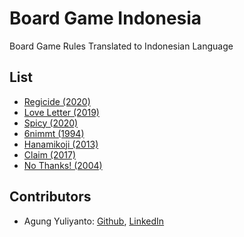 Board Game Indonesia
=================================
Board Game Rules Translated to Indonesian Language


## List
* [Regicide (2020)](regicide/README.md)
* [Love Letter (2019)](love-letter/README.md)
* [Spicy (2020)](spicy/README.md)
* [6nimmt (1994)](6nimmt/README.md)
* [Hanamikoji (2013)](hanamikoji/README.md)
* [Claim (2017)](claim/README.md)
* [No Thanks! (2004)](no-thanks/README.md)


## Contributors
* Agung Yuliyanto: [Github](https://github.com/agung96tm), [LinkedIn](https://www.linkedin.com/in/agung96tm/)

